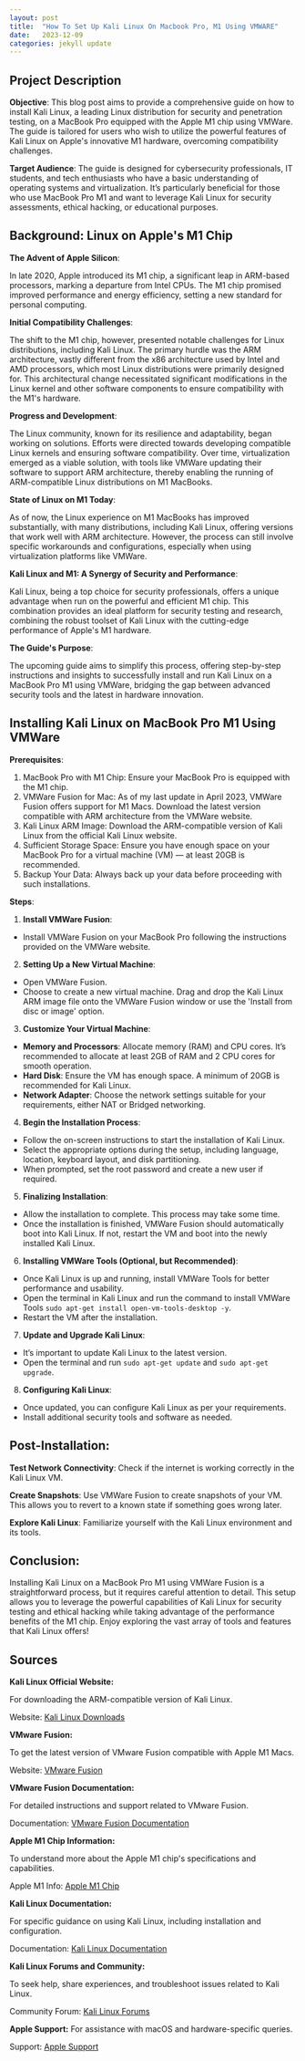 ```yaml
---
layout: post
title:  "How To Set Up Kali Linux On Macbook Pro, M1 Using VMWARE"
date:   2023-12-09
categories: jekyll update
---
```


## Project Description

**Objective**: This blog post aims to provide a comprehensive guide on how to install Kali Linux, a leading Linux distribution for security and penetration testing, on a MacBook Pro equipped with the Apple M1 chip using VMWare. The guide is tailored for users who wish to utilize the powerful features of Kali Linux on Apple's innovative M1 hardware, overcoming compatibility challenges.

**Target Audience**: The guide is designed for cybersecurity professionals, IT students, and tech enthusiasts who have a basic understanding of operating systems and virtualization. It’s particularly beneficial for those who use MacBook Pro M1 and want to leverage Kali Linux for security assessments, ethical hacking, or educational purposes.

## Background: Linux on Apple's M1 Chip

**The Advent of Apple Silicon**:

In late 2020, Apple introduced its M1 chip, a significant leap in ARM-based processors, marking a departure from Intel CPUs. The M1 chip promised improved performance and energy efficiency, setting a new standard for personal computing.

**Initial Compatibility Challenges**:

The shift to the M1 chip, however, presented notable challenges for Linux distributions, including Kali Linux. The primary hurdle was the ARM architecture, vastly different from the x86 architecture used by Intel and AMD processors, which most Linux distributions were primarily designed for.
This architectural change necessitated significant modifications in the Linux kernel and other software components to ensure compatibility with the M1's hardware.

**Progress and Development**:

The Linux community, known for its resilience and adaptability, began working on solutions. Efforts were directed towards developing compatible Linux kernels and ensuring software compatibility.
Over time, virtualization emerged as a viable solution, with tools like VMWare updating their software to support ARM architecture, thereby enabling the running of ARM-compatible Linux distributions on M1 MacBooks.

**State of Linux on M1 Today**:

As of now, the Linux experience on M1 MacBooks has improved substantially, with many distributions, including Kali Linux, offering versions that work well with ARM architecture. However, the process can still involve specific workarounds and configurations, especially when using virtualization platforms like VMWare.

**Kali Linux and M1: A Synergy of Security and Performance**:

Kali Linux, being a top choice for security professionals, offers a unique advantage when run on the powerful and efficient M1 chip. This combination provides an ideal platform for security testing and research, combining the robust toolset of Kali Linux with the cutting-edge performance of Apple's M1 hardware.

**The Guide's Purpose**:

The upcoming guide aims to simplify this process, offering step-by-step instructions and insights to successfully install and run Kali Linux on a MacBook Pro M1 using VMWare, bridging the gap between advanced security tools and the latest in hardware innovation.

## Installing Kali Linux on MacBook Pro M1 Using VMWare

**Prerequisites**:

1. MacBook Pro with M1 Chip: Ensure your MacBook Pro is equipped with the M1 chip.
2. VMWare Fusion for Mac: As of my last update in April 2023, VMWare Fusion offers support for M1 Macs. Download the latest version compatible with ARM architecture from the VMWare website.
3. Kali Linux ARM Image: Download the ARM-compatible version of Kali Linux from the official Kali Linux website.
4. Sufficient Storage Space: Ensure you have enough space on your MacBook Pro for a virtual machine (VM) — at least 20GB is recommended.
5. Backup Your Data: Always back up your data before proceeding with such installations.

**Steps**:
1. **Install VMWare Fusion**:
* Install VMWare Fusion on your MacBook Pro following the instructions provided on the VMWare website.
2. **Setting Up a New Virtual Machine**:
* Open VMWare Fusion.
* Choose to create a new virtual machine.
Drag and drop the Kali Linux ARM image file onto the VMWare Fusion window or use the 'Install from disc or image' option.
3. **Customize Your Virtual Machine**:
* **Memory and Processors**: Allocate memory (RAM) and CPU cores. It’s recommended to allocate at least 2GB of RAM and 2 CPU cores for smooth operation.
* **Hard Disk**: Ensure the VM has enough space. A minimum of 20GB is recommended for Kali Linux.
* **Network Adapter**: Choose the network settings suitable for your requirements, either NAT or Bridged networking.
4. **Begin the Installation Process**:
* Follow the on-screen instructions to start the installation of Kali Linux.
* Select the appropriate options during the setup, including language, location, keyboard layout, and disk partitioning.
* When prompted, set the root password and create a new user if required.
5. **Finalizing Installation**:
* Allow the installation to complete. This process may take some time.
* Once the installation is finished, VMWare Fusion should automatically boot into Kali Linux.
If not, restart the VM and boot into the newly installed Kali Linux.
6. **Installing VMWare Tools (Optional, but Recommended)**:
* Once Kali Linux is up and running, install VMWare Tools for better performance and usability.
* Open the terminal in Kali Linux and run the command to install VMWare Tools `sudo apt-get install open-vm-tools-desktop -y`.
* Restart the VM after the installation.
7. **Update and Upgrade Kali Linux**:
* It’s important to update Kali Linux to the latest version.
* Open the terminal and run `sudo apt-get update` and `sudo apt-get upgrade`.
8. **Configuring Kali Linux**:
* Once updated, you can configure Kali Linux as per your requirements.
* Install additional security tools and software as needed.

## Post-Installation:

**Test Network Connectivity**: Check if the internet is working correctly in the Kali Linux VM.

**Create Snapshots**: Use VMWare Fusion to create snapshots of your VM. This allows you to revert to a known state if something goes wrong later.

**Explore Kali Linux**: Familiarize yourself with the Kali Linux environment and its tools.

## Conclusion:

Installing Kali Linux on a MacBook Pro M1 using VMWare Fusion is a straightforward process, but it requires careful attention to detail. This setup allows you to leverage the powerful capabilities of Kali Linux for security testing and ethical hacking while taking advantage of the performance benefits of the M1 chip. Enjoy exploring the vast array of tools and features that Kali Linux offers!

## Sources

**Kali Linux Official Website:**

For downloading the ARM-compatible version of Kali Linux.

Website: [Kali Linux Downloads](https://www.kali.org/get-kali/#kali-arm)

**VMware Fusion:**

To get the latest version of VMware Fusion compatible with Apple M1 Macs.

Website: [VMware Fusion](https://www.vmware.com/products/fusion.html)

**VMware Fusion Documentation:**

For detailed instructions and support related to VMware Fusion.

Documentation: [VMware Fusion Documentation](https://docs.vmware.com/en/VMware-Fusion/index.html)

**Apple M1 Chip Information:**

To understand more about the Apple M1 chip's specifications and capabilities.

Apple M1 Info: [Apple M1 Chip](https://www.apple.com/mac/m1/)

**Kali Linux Documentation:**

For specific guidance on using Kali Linux, including installation and configuration.

Documentation: [Kali Linux Documentation](https://www.kali.org/docs/)

**Kali Linux Forums and Community:**

To seek help, share experiences, and troubleshoot issues related to Kali Linux.

Community Forum: [Kali Linux Forums](https://forums.kali.org/)

**Apple Support:**
For assistance with macOS and hardware-specific queries.

Support: [Apple Support](https://support.apple.com/)
